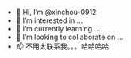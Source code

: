 - 👋 Hi, I’m @xinchou-0912
- 👀 I’m interested in ...
- 🌱 I’m currently learning ...
- 💞️ I’m looking to collaborate on ...
- 📫 不用太联系我。。。哈哈哈哈

<!---
xinchou-0912/xinchou-0912 is a ✨ special ✨ repository because its `README.md` (this file) appears on your GitHub profile.
You can click the Preview link to take a look at your changes.
--->
